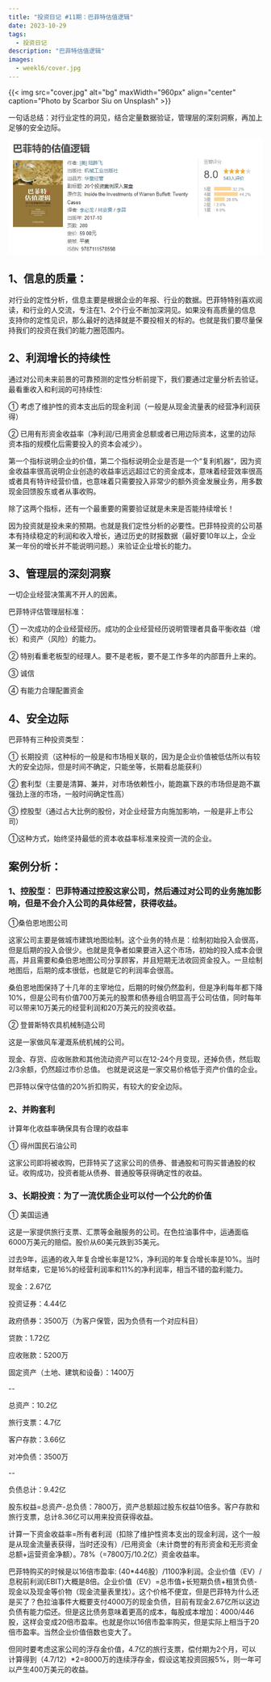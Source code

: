 ```yaml
---
title: "投资日记 #11期：巴菲特估值逻辑"
date: 2023-10-29
tags:
  - 投资日记 
description: "巴菲特估值逻辑"
images:
  - weekl6/cover.jpg
---
```


{{< img src="cover.jpg" alt="bg" maxWidth="960px" align="center" caption="Photo by Scarbor Siu on Unsplash" >}}

一句话总结：对行业定性的洞见，结合定量数据验证，管理层的深刻洞察，再加上足够的安全边际。

![](aaa.png)

## 1、信息的质量：

对行业的定性分析，信息主要是根据企业的年报、行业的数据。巴菲特特别喜欢阅读，和行业的人交流，专注在1、2个行业不断加深洞见。如果没有高质量的信息支持你的定性见识，那么最好的选择就是不要投相关的标的。也就是我们要尽量保持我们的投资在我们的能力圈范围内。



## 2、利润增长的持续性

通过对公司未来前景的可靠预测的定性分析前提下，我们要通过定量分析去验证。最看重收入和利润的可持续性:



① 考虑了维护性的资本支出后的现金利润（一般是从现金流量表的经营净利润获得）

② 已用有形资金收益率（净利润/已用资金总额或者已用边际资本，这里的边际资本指的规模化后需要投入的资本会减少）。

第一个指标说明企业的价值，第二个指标说明企业是否是一个“复利机器“，因为资金收益率很高说明企业创造的收益率远远超过它的资金成本，意味着经营效率很高或者具有特许经营价值，也意味着只需要投入非常少的额外资金发展业务，用多数现金回馈股东或者从事收购。


除了这两个指标，还有一个最重要的需要验证就是未来是否能持续增长！


因为投资就是投未来的预期。也就是我们定性分析的必要性。巴菲特投资的公司基本有持续稳定的利润和收入增长，通过历史的财报数据（最好要10年以上，企业某一年份的增长并不能说明问题。）来验证企业增长的能力。



## 3、管理层的深刻洞察

一切企业经营决策离不开人的因素。



巴菲特评估管理层标准：

① 一次成功的企业经营经历。成功的企业经营经历说明管理者具备平衡收益（增长）和资产（风险）的能力。

② 特别看重老板型的经理人。要不是老板，要不是工作多年的内部晋升上来的。

③ 诚信

④ 有能力合理配置资金



## 4、安全边际

巴菲特有三种投资类型：

① 长期投资（这种标的一般是和市场相关联的，因为是企业价值被低估所以有较大的安全边际，但是时间不确定，只能坐等，长期看总能获利）

② 套利型（主要是清算、兼并，对市场依赖性小，能跑赢下跌的市场但是跑不赢强劲上涨的市场，一般时间确定性高）

③ 控股型（通过占大比例的股份，对企业经营方向施加影响，一般是非上市公司）



①这种方式，始终坚持最低的资本收益率标准来投资一流的企业。



## 案例分析：

### 1、控股型： 巴菲特通过控股这家公司，然后通过对公司的业务施加影响，但是不会介入公司的具体经营，获得收益。



①桑伯恩地图公司

这家公司主要是做城市建筑地图绘制。这个业务的特点是：绘制初始投入会很高，但是后期的投入会很少。也就是竞争者如果要进入这个市场，初始的投入成本会很高，并且需要和桑伯恩地图公司分享顾客，并且短期无法收回资金投入。一旦绘制地图后，后期的成本很低，也就是它的利润率会很高。



桑伯恩地图保持了十几年的主宰地位，后期的时候仍然盈利，但是净利每年都下降10%，但是公司有价值700万美元的股票和债券组合明显高于公司估值，同时每年可以带来10万美元的经营利润和20万美元的投资收益。

② 登普斯特农具机械制造公司

这是一家做风车灌溉系统机械的公司。



现金、存货、应收账款和其他流动资产可以在12-24个月变现，还掉负债，然后取2/3余额，仍然超过市价总值。 也就是说这是一家交易价格低于资产价值的企业。



巴菲特以保守估值的20%折扣购买，有较大的安全边际。



### 2、并购套利

计算年化收益率确保具有合理的收益率



① 得州国民石油公司

这家公司即将被收购，巴菲特买了这家公司的债券、普通股和可购买普通股的权证。收购成功，投资者能从债券、普通股等获得确定性的收益。



### 3、长期投资：为了一流优质企业可以付一个公允的价值



① 美国运通

这是一家提供旅行支票、汇票等金融服务的公司。在色拉油事件中，运通面临6000万美元的赔偿。股价从60美元跌到35美元。



过去9年，运通的收入年复合增长率是12%，净利润的年复合增长率是10%。当时财年结束，它是16%的经营利润率和11%的净利润率，相当不错的盈利能力。



现金：2.67亿

投资证券：4.44亿

政府债券：3500万（为客户保管，因为负债有一个对应科目）

贷款：1.72亿

应收账款：5200万

固定资产（土地、建筑和设备）：1400万

--

总资产：10.2亿



旅行支票：4.7亿

客户存款：3.66亿

对冲负债：3500万

--

负债总计：9.42亿

股东权益=总资产-总负债：7800万，资产总额超过股东权益10倍多。客户存款和旅行支票，总计8.36亿可以用来投资获得收益。

计算一下资金收益率=所有者利润（扣除了维护性资本支出的现金利润，这个一般是从现金流量表获得，当时还没有）/已用资金（未计商誉的有形资金和无形资金总额+运营资金净额）。78%（=7800万/10.2亿）资金收益率。


巴菲特购买的时候是以16倍市盈率: (40*446股）/1100净利润。企业价值（EV）/息税前利润(EBIT)大概是8倍。企业价值（EV）=总市值+长短期负债+租赁负债-现金以及现金等价物（现金流量表里找）。这个价格不便宜，但是巴菲特为什么还是买了？色拉油事件大概要支付4000万的现金负债，目前有现金2.67亿所以这边负债有能力偿还。但是这比债务意味着更高的成本，每股成本增加：4000/446股，这样会变成20倍市盈率。也就是你以16倍市盈率购买，但是实际上相当于20倍市盈率。当然企业价值倍数也变大了。


但同时要考虑这家公司的浮存金价值，4.7亿的旅行支票，偿付期为2个月，可以计算得到（4.7/12）*2=8000万的连续浮存金，假设这笔投资回报5%，则一年可以产生400万美元的收益。

